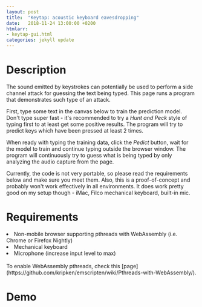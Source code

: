 ```yaml
---
layout: post
title:  "Keytap: acoustic keyboard eavesdropping"
date:   2018-11-24 13:00:00 +0200
htmlarr:
- keytap-gui.html
categories: jekyll update
---
```


<h1>Description</h1>

The sound emitted by keystrokes can potentially be used to perform a side channel attack for guessing the text being
typed. This page runs a program that demonstrates such type of an attack.

First, type some text in the canvas below to train the prediction model. Don't type super fast - it's recommended to try
a *Hunt and Peck* style of typing first to at least get some positive results. The program will try to predict keys
which have been pressed at least 2 times.

When ready with typing the training data, click the *Pedict* button, wait for the model to train and continue typing
outside the browser window. The program will continuously try to guess what is being typed by only analyzing the audio
capture from the page.

Currently, the code is not very portable, so please read the requirements below and make sure you meet them.  Also, this
is a proof-of-concept and probably won't work effectively in all environments.  It does work pretty good on my setup
though - iMac, Filco mechanical keyboard, built-in mic.

<h1>Requirements</h1>

<li>Non-mobile browser supporting pthreads with WebAssembly (i.e. Chrome or Firefox Nightly)</li>
<li>Mechanical keyboard</li>
<li>Microphone (increase input level to max)</li>

<br>
To enable WebAssembly pthreads, check this [page](https://github.com/kripken/emscripten/wiki/Pthreads-with-WebAssembly/).

<h1>Demo</h1>

